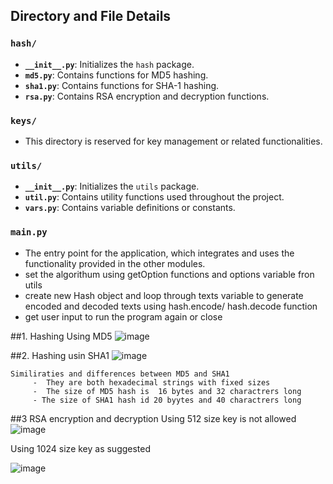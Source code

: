 
## Directory and File Details

### `hash/`
- **`__init__.py`**: Initializes the `hash` package.
- **`md5.py`**: Contains functions for MD5 hashing.
- **`sha1.py`**: Contains functions for SHA-1 hashing.
- **`rsa.py`**: Contains RSA encryption and decryption functions.

### `keys/`
- This directory is reserved for key management or related functionalities.

### `utils/`
- **`__init__.py`**: Initializes the `utils` package.
- **`util.py`**: Contains utility functions used throughout the project.
- **`vars.py`**: Contains variable definitions or constants.

### `main.py`
- The entry point for the application, which integrates and uses the functionality provided in the other modules.
- set the algorithum using getOption functions and options variable fron utils
 - create new Hash object and loop through texts variable to generate encoded and decoded texts using hash.encode/ hash.decode function
- get user input to run the program again or close

 
    
    
  

##1. Hashing Using MD5
     ![image](https://github.com/user-attachments/assets/24169348-020a-42c5-b1b2-87aeec317188)

##2. Hashing usin SHA1
    ![image](https://github.com/user-attachments/assets/01fa5fca-f25b-4d01-a131-89f75b5e32c9)

    Similiraties and differences between MD5 and SHA1
         -  They are both hexadecimal strings with fixed sizes
         -  The size of MD5 hash is  16 bytes and 32 charactrers long
         - The size of SHA1 hash id 20 byytes and 40 charactrers long

##3 RSA encryption and decryption
   Using 512 size key is not allowed
   ![image](https://github.com/user-attachments/assets/ca814add-2208-4aa2-94f0-913895cb9aa3)

   Using 1024 size key as suggested

   ![image](https://github.com/user-attachments/assets/54276056-79c1-4e20-8a7a-0c12024ea007)




